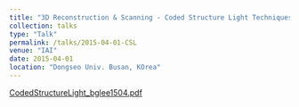 ```yaml
---
title: "3D Reconstruction & Scanning - Coded Structure Light Techniques"
collection: talks
type: "Talk"
permalink: /talks/2015-04-01-CSL
venue: "IAI"
date: 2015-04-01
location: "Dongseo Univ. Busan, KOrea"
---
```


[CodedStructureLight_bglee1504.pdf](http://kowon.dongseo.ac.kr/~lbg/cagd/CodedStructureLight_bglee1504.pdf)
